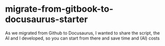 # migrate-from-gitbook-to-docusaurus-starter
As we migrated from Github to Docusaurus, I wanted to share the script, the AI and I developed, so you can start from there and save time and (AI) costs
